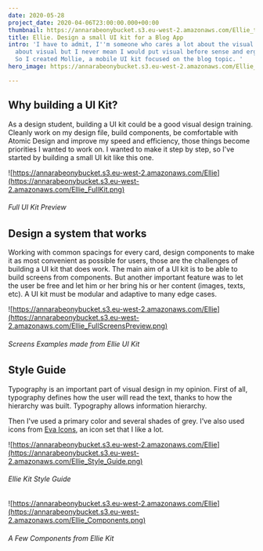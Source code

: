 ```yaml
---
date: 2020-05-28
project_date: 2020-04-06T23:00:00.000+00:00
thumbnail: https://annarabeonybucket.s3.eu-west-2.amazonaws.com/Ellie_trumbnail.png
title: Ellie. Design a small UI kit for a Blog App
intro: 'I have to admit, I''m someone who cares a lot about the visual. Yep, I care
  about visual but I never mean I would put visual before sense and ergonomic aspect.
  So I created Mollie, a mobile UI kit focused on the blog topic. '
hero_image: https://annarabeonybucket.s3.eu-west-2.amazonaws.com/Ellie_hero.png

---
```

## Why building a UI Kit?

As a design student, building a UI kit could be a good visual design training. Cleanly work on my design file, build components, be comfortable with Atomic Design and improve my speed and efficiency, those things become priorities I wanted to work on. I wanted to make it step by step, so I've started by building a small UI kit like this one.

![https://annarabeonybucket.s3.eu-west-2.amazonaws.com/Ellie](https://annarabeonybucket.s3.eu-west-2.amazonaws.com/Ellie_FullKit.png)

###### Full UI Kit Preview

## Design a system that works

Working with common spacings for every card, design components to make it as most convenient as possible for users, those are the challenges of building a UI kit that does work. The main aim of a UI kit is to be able to build screens from components. But another important feature was to let the user be free and let him or her bring his or her content (images, texts, etc). A UI kit must be modular and adaptive to many edge cases.

![https://annarabeonybucket.s3.eu-west-2.amazonaws.com/Ellie](https://annarabeonybucket.s3.eu-west-2.amazonaws.com/Ellie_FullScreensPreview.png)

###### Screens Examples made from Ellie UI Kit

## Style Guide

Typography is an important part of visual design in my opinion. First of all, typography defines how the user will read the text, thanks to how the hierarchy was built. Typography allows information hierarchy.

Then I've used a primary color and several shades of grey. I've also used icons from [Eva Icons,](https://akveo.github.io/eva-icons/#/) an icon set that I like a lot.

![https://annarabeonybucket.s3.eu-west-2.amazonaws.com/Ellie](https://annarabeonybucket.s3.eu-west-2.amazonaws.com/Ellie_Style_Guide.png)

###### Ellie Kit Style Guide

![https://annarabeonybucket.s3.eu-west-2.amazonaws.com/Ellie](https://annarabeonybucket.s3.eu-west-2.amazonaws.com/Ellie_Components.png)

###### A Few Components from Ellie Kit